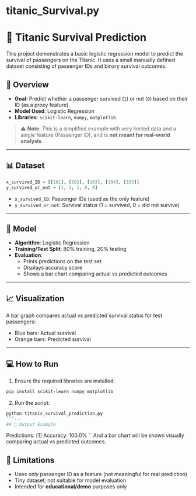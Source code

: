 # titanic_Survival.py
# 🚢 Titanic Survival Prediction
This project demonstrates a basic logistic regression model to predict the survival of passengers on the Titanic. It uses a small manually defined dataset consisting of passenger IDs and binary survival outcomes.
## 📘 Overview
- **Goal**: Predict whether a passenger survived (`1`) or not (`0`) based on their ID (as a proxy feature).
- **Model Used**: Logistic Regression
- **Libraries**: `scikit-learn`, `numpy`, `matplotlib`
> ⚠️ **Note**: This is a simplified example with very limited data and a single feature (Passenger ID), and is **not meant for real-world analysis**.
---
## 📊 Dataset
```python
x_survived_ID = [[101], [102], [103], [104], [105]]
y_survived_or_not = [1, 1, 1, 0, 0]
````
* `x_survived_ID`: Passenger IDs (used as the only feature)
* `y_survived_or_not`: Survival status (1 = survived, 0 = did not survive)
---
## 🧠 Model
* **Algorithm**: Logistic Regression
* **Training/Test Split**: 80% training, 20% testing
* **Evaluation**:
  * Prints predictions on the test set
  * Displays accuracy score
  * Shows a bar chart comparing actual vs predicted outcomes
---
## 📈 Visualization
A bar graph compares actual vs predicted survival status for test passengers:
* Blue bars: Actual survival
* Orange bars: Predicted survival
---
## 💻 How to Run
1. Ensure the required libraries are installed:
```bash
pip install scikit-learn numpy matplotlib
```
2. Run the script:
```bash
python titanic_survival_prediction.py
```---
## 🧪 Output Example
```
Predictions: [1]
Accuracy: 100.0%
``
And a bar chart will be shown visually comparing actual vs predicted outcomes.
## 🚧 Limitations
* Uses only passenger ID as a feature (not meaningful for real prediction)
* Tiny dataset; not suitable for model evaluation
* Intended for **educational/demo** purposes only
